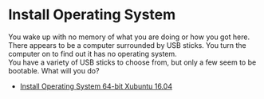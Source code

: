 # Install Operating System

You wake up with no memory of what you are doing or how you got here.
There appears to be a computer surrounded by USB sticks.
You turn the computer on to find out it has no operating system.  
You have a variety of USB sticks to choose from, but only a few seem to be bootable.
What will you do?

- [Install Operating System 64-bit Xubuntu 16.04](xubuntu/64-bit/16-04/install-operating-system.md)
